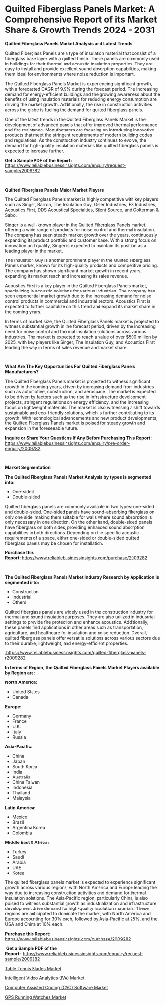 <p><h1>Quilted Fiberglass Panels Market: A Comprehensive Report of its Market Share & Growth Trends 2024 - 2031</h1></p><p><strong>Quilted Fiberglass Panels Market Analysis and Latest Trends</strong></p>
<p><p>Quilted Fiberglass Panels are a type of insulation material that consist of a fiberglass base layer with a quilted finish. These panels are commonly used in buildings for their thermal and acoustic insulation properties. They are easy to install and provide excellent sound absorption capabilities, making them ideal for environments where noise reduction is important.</p><p>The Quilted Fiberglass Panels Market is experiencing significant growth, with a forecasted CAGR of 9.9% during the forecast period. The increasing demand for energy-efficient buildings and the growing awareness about the benefits of using insulation materials for reducing energy consumption are driving the market growth. Additionally, the rise in construction activities across the globe is fueling the demand for quilted fiberglass panels.</p><p>One of the latest trends in the Quilted Fiberglass Panels Market is the development of advanced panels that offer improved thermal performance and fire resistance. Manufacturers are focusing on introducing innovative products that meet the stringent requirements of modern building codes and regulations. As the construction industry continues to evolve, the demand for high-quality insulation materials like quilted fiberglass panels is expected to increase further.</p></p>
<p><strong>Get a Sample PDF of the Report:&nbsp;</strong> <a href="https://www.reliablebusinessinsights.com/enquiry/request-sample/2009282">https://www.reliablebusinessinsights.com/enquiry/request-sample/2009282</a></p>
<p>&nbsp;</p>
<p><strong>Quilted Fiberglass Panels Major Market Players</strong></p>
<p><p>The Quilted Fiberglass Panels market is highly competitive with key players such as Singer, Barron, The Insulation Guy, Oeler Industries, FS Industries, Acoustics First, DDS Acoustical Specialties, Silent Source, and Golterman & Sabo. </p><p>Singer is a well-known player in the Quilted Fiberglass Panels market, offering a wide range of products for noise control and thermal insulation. The company has seen steady market growth over the years, continuously expanding its product portfolio and customer base. With a strong focus on innovation and quality, Singer is expected to maintain its position as a leading player in the market.</p><p>The Insulation Guy is another prominent player in the Quilted Fiberglass Panels market, known for its high-quality products and competitive pricing. The company has shown significant market growth in recent years, expanding its market reach and increasing its sales revenue.</p><p>Acoustics First is a key player in the Quilted Fiberglass Panels market, specializing in acoustic solutions for various industries. The company has seen exponential market growth due to the increasing demand for noise control products in commercial and industrial sectors. Acoustics First is expected to further capitalize on this trend and expand its market share in the coming years.</p><p>In terms of market size, the Quilted Fiberglass Panels market is projected to witness substantial growth in the forecast period, driven by the increasing need for noise control and thermal insulation solutions across various industries. The market is expected to reach a value of over $500 million by 2025, with key players like Singer, The Insulation Guy, and Acoustics First leading the way in terms of sales revenue and market share.</p></p>
<p>&nbsp;</p>
<p><strong>What Are The Key Opportunities For Quilted Fiberglass Panels Manufacturers?</strong></p>
<p><p>The Quilted Fiberglass Panels market is projected to witness significant growth in the coming years, driven by increasing demand from industries such as automotive, construction, and aerospace. The market is expected to be driven by factors such as the rise in infrastructure development projects, stringent regulations on energy efficiency, and the increasing focus on lightweight materials. The market is also witnessing a shift towards sustainable and eco-friendly solutions, which is further contributing to its growth. With technological advancements and new product developments, the Quilted Fiberglass Panels market is poised for steady growth and expansion in the foreseeable future.</p></p>
<p><strong>Inquire or Share Your Questions If Any Before Purchasing This Report:</strong> <a href="https://www.reliablebusinessinsights.com/enquiry/pre-order-enquiry/2009282">https://www.reliablebusinessinsights.com/enquiry/pre-order-enquiry/2009282</a></p>
<p>&nbsp;</p>
<p><strong>Market Segmentation</strong></p>
<p><strong>The Quilted Fiberglass Panels Market Analysis by types is segmented into:</strong></p>
<p><ul><li>One-sided</li><li>Double-sided</li></ul></p>
<p><p>Quilted fiberglass panels are commonly available in two types: one-sided and double-sided. One-sided panels have sound-absorbing fiberglass on only one side, making them suitable for walls where sound absorption is only necessary in one direction. On the other hand, double-sided panels have fiberglass on both sides, providing enhanced sound absorption capabilities in both directions. Depending on the specific acoustic requirements of a space, either one-sided or double-sided quilted fiberglass panels may be chosen for installation.</p></p>
<p><strong>Purchase this Report:&nbsp;</strong><a href="https://www.reliablebusinessinsights.com/purchase/2009282">https://www.reliablebusinessinsights.com/purchase/2009282</a></p>
<p>&nbsp;</p>
<p><strong>The Quilted Fiberglass Panels Market Industry Research by Application is segmented into:</strong></p>
<p><ul><li>Construction</li><li>Industrial</li><li>Others</li></ul></p>
<p><p>Quilted fiberglass panels are widely used in the construction industry for thermal and sound insulation purposes. They are also utilized in industrial settings to provide fire protection and enhance acoustics. Additionally, these panels find applications in other areas such as transportation, agriculture, and healthcare for insulation and noise reduction. Overall, quilted fiberglass panels offer versatile solutions across various sectors due to their durable, lightweight, and energy-efficient properties.</p></p>
<p><a href="https://www.reliablebusinessinsights.com/quilted-fiberglass-panels-r2009282">&nbsp;https://www.reliablebusinessinsights.com/quilted-fiberglass-panels-r2009282</a></p>
<p><strong>In terms of Region, the Quilted Fiberglass Panels Market Players available by Region are:</strong></p>
<p>
    <p> <strong> North America: </strong>
        <ul>
            <li>United States</li>
            <li>Canada</li>
        </ul>
        </p> 
    <p> <strong> Europe: </strong>
        <ul>
            <li>Germany</li>
            <li>France</li>
            <li>U.K.</li>
            <li>Italy</li>
            <li>Russia</li>
        </ul>
        </p> 
    <p> <strong> Asia-Pacific: </strong>
        <ul>
            <li>China</li>
            <li>Japan</li>
            <li>South Korea</li>
            <li>India</li>
            <li>Australia</li>
            <li>China Taiwan</li>
            <li>Indonesia</li>
            <li>Thailand</li>
            <li>Malaysia</li>
        </ul>
        </p> 
    <p> <strong> Latin America: </strong>
        <ul>
            <li>Mexico</li>
            <li>Brazil</li>
            <li>Argentina Korea</li>
            <li>Colombia</li>
        </ul>
        </p> 
    <p> <strong> Middle East & Africa: </strong>
        <ul>
            <li>Turkey</li>
            <li>Saudi</li>
            <li>Arabia</li>
            <li>UAE</li>
            <li>Korea</li>
        </ul>
    </p>
    </p>
<p><p>The quilted fiberglass panels market is expected to experience significant growth across various regions, with North America and Europe leading the way due to increasing construction activities and demand for thermal insulation solutions. The Asia-Pacific region, particularly China, is also poised to witness substantial growth as industrialization and infrastructure development drive demand for high-quality insulation materials. These regions are anticipated to dominate the market, with North America and Europe accounting for 30% each, followed by Asia-Pacific at 25%, and the USA and China at 10% each.</p></p>
<p><strong>Purchase this Report: </strong><a href="https://www.reliablebusinessinsights.com/purchase/2009282">https://www.reliablebusinessinsights.com/purchase/2009282</a></p>
<p>&nbsp;<strong>Get a Sample PDF of the Report:&nbsp;&nbsp;</strong><a href="https://www.reliablebusinessinsights.com/enquiry/request-sample/2009282">https://www.reliablebusinessinsights.com/enquiry/request-sample/2009282</a></p>
<p><strong></strong></p>
<p><p><a href="https://www.linkedin.com/pulse/global-table-tennis-blades-market-size-amp-share-analysis-vzgpc">Table Tennis Blades Market</a></p><p><a href="https://github.com/sardarp081/Market-Research-Report-List-1/blob/main/intelligent-video-analytics-iva-market.md">Intelligent Video Analytics (IVA) Market</a></p><p><a href="https://github.com/waylose1223/Market-Research-Report-List-1/blob/main/computer-assisted-coding-cac-software-market.md">Computer Assisted Coding (CAC) Software Market</a></p><p><a href="https://www.linkedin.com/pulse/deep-dive-gps-running-watches-market-itstrends-segmentation-izxoc">GPS Running Watches Market</a></p></p>